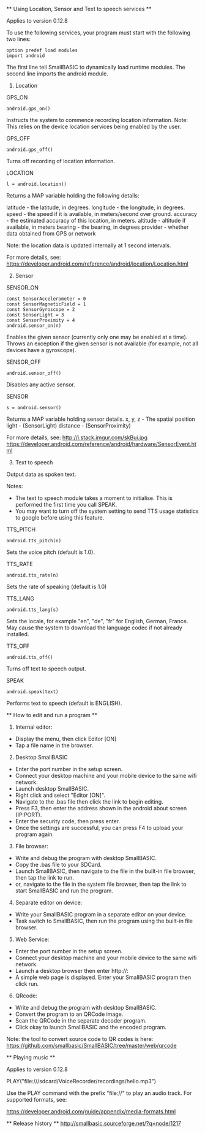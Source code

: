 ** Using Location, Sensor and Text to speech services **

Applies to version 0.12.8

To use the following services, your program must start with the following two lines:
```
option predef load modules
import android
```

The first line tell SmallBASIC to dynamically load runtime modules. The second line imports the android module.

1. Location

GPS_ON
```
android.gps_on()
```

Instructs the system to commence recording location information. Note: This relies on the device location services being enabled by the user.

GPS_OFF
```
android.gps_off()
```

Turns off recording of location information.

LOCATION
```
l = android.location()
```

Returns a MAP variable holding the following details:

latitude - the latitude, in degrees.
longitude - the longitude, in degrees.
speed - the speed if it is available, in meters/second over ground.
accuracy - the estimated accuracy of this location, in meters.
altitude - altitude if available, in meters
bearing - the bearing, in degrees
provider - whether data obtained from GPS or network

Note: the location data is updated internally at 1 second intervals.

For more details, see: https://developer.android.com/reference/android/location/Location.html

2. Sensor

SENSOR_ON
```
const SensorAccelerometer = 0
const SensorMagneticField = 1
const SensorGyroscope = 2
const SensorLight = 3
const SensorProximity = 4
android.sensor_on(n)
```

Enables the given sensor (currently only one may be enabled at a time). Throws an exception if the given sensor is not available (for example, not all devices have a gyroscope).

SENSOR_OFF
```
android.sensor_off()
```

Disables any active sensor.

SENSOR
```
s = android.sensor()
```

Returns a MAP variable holding sensor details.
x, y, z - The spatial position
light - (SensorLight) 
distance - (SensorProximity)

For more details, see:
http://i.stack.imgur.com/skBui.jpg
https://developer.android.com/reference/android/hardware/SensorEvent.html

3. Text to speech

Output data as spoken text. 

Notes:
- The text to speech module takes a moment to initialise. This is performed the first time you call SPEAK.
- You may want to turn off the system setting to send TTS usage statistics to google before using this feature.

TTS_PITCH
```
android.tts_pitch(n)
```

Sets the voice pitch (default is 1.0).

TTS_RATE
```
android.tts_rate(n)
```

Sets the rate of speaking (default is 1.0)

TTS_LANG
```
android.tts_lang(s)
```

Sets the locale, for example "en", "de", "fr" for English, German, France. May cause the system to download the language codec if not already installed.

TTS_OFF
```
android.tts_off()
```

Turns off text to speech output. 

SPEAK
```
android.speak(text)
```

Performs text to speech (default is ENGLISH).

** How to edit and run a program **

1. Internal editor:
- Display the menu, then click Editor [ON]
- Tap a file name in the browser. 

2. Desktop SmallBASIC
- Enter the port number in the setup screen.
- Connect your desktop machine and your mobile device to the same wifi network.
- Launch desktop SmallBASIC.
- Right click and select "Editor [ON]".
- Navigate to the .bas file then click the link to begin editing.
- Press F3, then enter the address shown in the android about screen (IP:PORT).
- Enter the security code, then press enter.
- Once the settings are successful, you can press F4 to upload your program again.

3. File browser:
- Write and debug the program with desktop SmallBASIC.
- Copy the .bas file to your SDCard.
- Launch SmallBASIC, then navigate to the file in the built-in file browser, then tap the link to run.
- or, navigate to the file in the system file browser, then tap the link to start SmallBASIC and run the program.

4. Separate editor on device:
- Write your SmallBASIC program in a separate editor on your device.
- Task switch to SmallBASIC, then run the program using the built-in file browser.

5. Web Service:
- Enter the port number in the setup screen.
- Connect your desktop machine and your mobile device to the same wifi network.
- Launch a desktop browser then enter http://:
- A simple web page is displayed. Enter your SmallBASIC program then click run.

6. QRcode:
- Write and debug the program with desktop SmallBASIC.
- Convert the program to an QRCode image.
- Scan the QRCode in the separate decoder program.
- Click okay to launch SmallBASIC and the encoded program.

Note: the tool to convert source code to QR codes is here: https://github.com/smallbasic/SmallBASIC/tree/master/web/qrcode

** Playing music **

Applies to version 0.12.8

PLAY("file:///sdcard/VoiceRecorder/recordings/hello.mp3")

Use the PLAY command with the prefix "file://" to play an audio track. For supported formats, see:

https://developer.android.com/guide/appendix/media-formats.html

** Release history **
http://smallbasic.sourceforge.net/?q=node/1217

